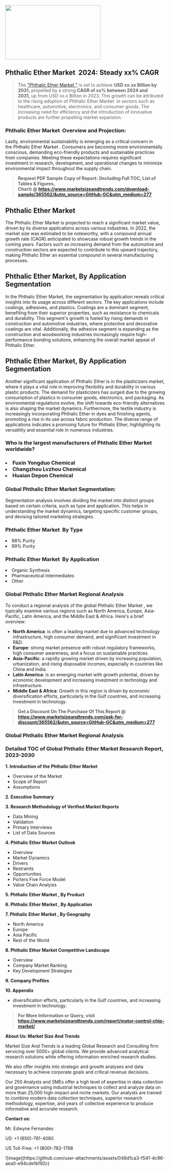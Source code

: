 <p><img class="alignnone size-medium wp-image-20088" src="https://ffe5etoiles.com/wp-content/uploads/2024/12/MST1-300x171.png" alt="" width="300" height="171" /></p><h2 id="ember46" class="ember-view reader-text-block__heading-2">Phthalic Ether Market &nbsp;2024: Steady&nbsp;xx% CAGR</h2><blockquote id="ember47" class="ember-view reader-text-block__blockquote">The&nbsp;<a class="app-aware-link " href="https://www.marketsizeandtrends.com/download-sample/365562/&utm_source=GitHub-GC&utm_medium=277" target="_blank" data-test-app-aware-link="">"Phthalic Ether Market "</a>&nbsp;is set to achieve&nbsp;<strong>USD&nbsp;xx.xx&nbsp;Billion by 2031,</strong>&nbsp;propelled by a strong&nbsp;<strong>CAGR of&nbsp;xx% between 2024 and 2031,</strong>&nbsp;up from USD xx.x Billion in 2023. This growth can be attributed to the rising adoption of&nbsp;Phthalic Ether Market &nbsp;in sectors such as healthcare, automotive, electronics, and consumer goods. The increasing need for efficiency and the introduction of innovative products are further propelling market expansion.</blockquote><h3 id="ember48" class="ember-view reader-text-block__heading-3">Phthalic Ether Market &nbsp;Overview and Projection:</h3><p id="ember49" class="ember-view reader-text-block__paragraph">Lastly, environmental sustainability is emerging as a critical concern in the&nbsp;Phthalic Ether Market . Consumers are becoming more environmentally conscious, demanding eco-friendly products and sustainable practices from companies. Meeting these expectations requires significant investment in research, development, and operational changes to minimize environmental impact throughout the supply chain.</p><blockquote id="ember50" class="ember-view reader-text-block__blockquote"><strong>Request PDF Sample Copy of Report: (Including Full TOC, List of Tables &amp; Figures, Chart)&nbsp;@&nbsp;<strong><a href="https://www.marketsizeandtrends.com/download-sample/365562/&utm_source=GitHub-GC&utm_medium=277" target="_blank">https://www.marketsizeandtrends.com/download-sample/365562/&utm_source=GitHub-GC&utm_medium=277</a></strong></strong></blockquote><h3 class=""> <h2>Phthalic Ether Market</h2><p>The Phthalic Ether Market is projected to reach a significant market value, driven by its diverse applications across various industries. In 2022, the market size was estimated to be noteworthy, with a compound annual growth rate (CAGR) anticipated to showcase robust growth trends in the coming years. Factors such as increasing demand from the automotive and construction sectors are expected to contribute to this upward trajectory, making Phthalic Ether an essential compound in several manufacturing processes.</p><h2>Phthalic Ether Market, By Application Segmentation</h2><p>In the Phthalic Ether Market, the segmentation by application reveals critical insights into its usage across different sectors. The key applications include coatings, adhesives, and plastics. Coatings are a dominant segment, benefiting from their superior properties, such as resistance to chemicals and durability. This segment's growth is fueled by rising demands in construction and automotive industries, where protective and decorative coatings are vital. Additionally, the adhesive segment is expanding as the construction and woodworking industries increasingly require high-performance bonding solutions, enhancing the overall market appeal of Phthalic Ether.</p><h2>Phthalic Ether Market, By Application Segmentation</h2><p>Another significant application of Phthalic Ether is in the plasticizers market, where it plays a vital role in improving flexibility and durability in various plastic products. The demand for plasticizers has surged due to the growing consumption of plastics in consumer goods, electronics, and packaging. As environmental regulations evolve, the shift towards eco-friendly alternatives is also shaping the market dynamics. Furthermore, the textile industry is increasingly incorporating Phthalic Ether in dyes and finishing agents, promoting a rise in its use across fabric production. The diverse range of applications indicates a promising future for Phthalic Ether, highlighting its versatility and essential role in numerous industries.</p></h3><h3 id="" class="">Who is the largest manufacturers of&nbsp;Phthalic Ether Market  worldwide?</h3><h3 class=""></Li><Li>Fuxin Yongduo Chemical</Li><Li> Changzhou Lvzhou Chemical</Li><Li> Huaian Depon Chemical</h3><h3 id="ember53" class="ember-view reader-text-block__heading-3">Global&nbsp;Phthalic Ether Market  Segmentation:</h3><p id="ember54" class="ember-view reader-text-block__paragraph">Segmentation analysis involves dividing the market into distinct groups based on certain criteria, such as type and application. This helps in understanding the market dynamics, targeting specific customer groups, and devising tailored marketing strategies.</p><h3 id="" class="">Phthalic Ether Market &nbsp;By Type</h3><p></Li><Li>98% Purity</Li><Li> 99% Purity</p><h3 id="" class="">Phthalic Ether Market &nbsp;By Application</h3><p class=""></Li><Li>Organic Synthesis</Li><Li> Pharmaceutical Intermediates</Li><Li> Other</p><h3 id="ember62" class="ember-view reader-text-block__heading-3">Global Phthalic Ether Market  Regional Analysis</h3><p id="ember63" class="ember-view reader-text-block__paragraph">To conduct a regional analysis of the global Phthalic Ether Market , we typically examine various regions such as North America, Europe, Asia-Pacific, Latin America, and the Middle East &amp; Africa. Here's a brief overview:</p><ul><li><strong>North America</strong>: is often a leading market due to advanced technology infrastructure, high consumer demand, and significant investment in R&amp;D.</li><li><strong>Europe</strong>: strong market presence with robust regulatory frameworks, high consumer awareness, and a focus on sustainable practices.</li><li><strong>Asia-Pacific</strong>: a rapidly growing market driven by increasing population, urbanization, and rising disposable incomes, especially in countries like China and India.</li><li><strong>Latin America</strong>: is an emerging market with growth potential, driven by economic development and increasing investment in technology and infrastructure.</li><li><strong>Middle East &amp; Africa</strong>: Growth in this region is driven by economic diversification efforts, particularly in the Gulf countries, and increasing investment in technology.</li></ul><blockquote id="ember61" class="ember-view reader-text-block__blockquote"><strong>Get a Discount On The Purchase Of This Report @ <strong><a href="https://html-cleaner.com/" target="">https://www.marketsizeandtrends.com/ask-for-discount/365562/&utm_source=GitHub-GC&utm_medium=277</a></strong></strong></blockquote><h3 id="ember62" class="ember-view reader-text-block__heading-3">Global Phthalic Ether Market  Regional Analysis</h3><h3 id="" class="">Detailed TOC of Global Phthalic Ether Market  Research Report, 2023-2030</h3><p id="" class=""><strong>1. Introduction of the Phthalic Ether Market </strong></p><ul><li>Overview of the Market</li><li>Scope of Report</li><li>Assumptions</li></ul><p id="" class=""><strong>2. Executive Summary</strong></p><p id="" class=""><strong>3. Research Methodology of Verified Market Reports</strong></p><ul><li>Data Mining</li><li>Validation</li><li>Primary Interviews</li><li>List of Data Sources</li></ul><p id="" class=""><strong>4. Phthalic Ether Market  Outlook</strong></p><ul><li>Overview</li><li>Market Dynamics</li><li>Drivers</li><li>Restraints</li><li>Opportunities</li><li>Porters Five Force Model</li><li>Value Chain Analysis</li></ul><p id="" class=""><strong>5. Phthalic Ether Market , By Product</strong></p><p id="" class=""><strong>6. Phthalic Ether Market , By Application</strong></p><p id="" class=""><strong>7. Phthalic Ether Market , By Geography</strong></p><ul><li>North America</li><li>Europe</li><li>Asia Pacific</li><li>Rest of the World</li></ul><p id="" class=""><strong>8. Phthalic Ether Market  Competitive Landscape</strong></p><ul><li>Overview</li><li>Company Market Ranking</li><li>Key Development Strategies</li></ul><p id="" class=""><strong>9. Company Profiles</strong></p><p id="" class=""><strong>10. Appendix</strong></p><ul><li>diversification efforts, particularly in the Gulf countries, and increasing investment in technology.</li></ul><blockquote id="ember65" class="ember-view reader-text-block__blockquote"><strong>For More Information or Query, visit <strong><strong><a href="https://html-cleaner.com/" target="">https://www.marketsizeandtrends.com/report/motor-control-chip-market/</a></strong></strong></strong></blockquote><p id="" class=""><strong>About Us: Market Size And Trends</strong></p><p id="" class="">Market Size And Trends is a leading Global Research and Consulting firm servicing over 5000+ global clients. We provide advanced analytical research solutions while offering information-enriched research studies.</p><p id="" class="">We also offer insights into strategic and growth analyses and data necessary to achieve corporate goals and critical revenue decisions.</p><p id="" class="">Our 250 Analysts and SMEs offer a high level of expertise in data collection and governance using industrial techniques to collect and analyze data on more than 25,000 high-impact and niche markets. Our analysts are trained to combine modern data collection techniques, superior research methodology, expertise, and years of collective experience to produce informative and accurate research.</p><p id="" class=""><strong>Contact us:</strong></p><p id="" class="">Mr. Edwyne Fernandes</p><p id="" class="">US: +1 (650)-781-4080</p><p id="" class="">US Toll-Free: +1 (800)-782-1768</p>
![image](https://github.com/user-attachments/assets/048d1ca3-f541-4c96-aea0-e94cde1bf92c)

